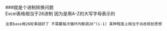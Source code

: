 ###就是个进制转换问题  
	Excel表格相当于26进制 因为是用A-Z的大写字母表示的  

	注意base用26轮乘就好了 不需要每次循环内都调26^(i-1) 某种程度上相当于动态规划思想   